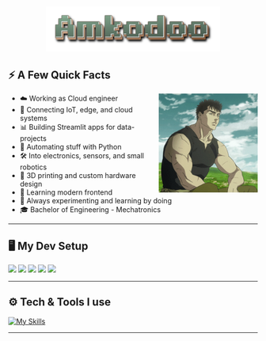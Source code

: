 <div align="center">
  <img src="img/amkodoo.png" alt="Banner" width="70%">
</div>

## ⚡️ A Few Quick Facts

<img height="200" src="img/guts.gif" align="right">

- ☁️ Working as Cloud engineer
- 🔗 Connecting IoT, edge, and cloud systems
- 📊 Building Streamlit apps for data-projects
- 🐍 Automating stuff with Python
- 🛠️ Into electronics, sensors, and small robotics
- 🎨 3D printing and custom hardware design
- 🌱 Learning modern frontend
- 🧠 Always experimenting and learning by doing
- 🎓 Bachelor of Engineering - Mechatronics

---

## 🖥️ My Dev Setup

<img src="https://img.shields.io/badge/macOS-32302f.svg?&style=round-square&logo=apple&logoColor=white"> <img src="https://img.shields.io/badge/VSCode-32302f.svg?&style=round-square&logo=visualstudiocode&logoColor=007ACC"> <img src="https://img.shields.io/badge/Terminal-32302f.svg?&style=round-square&logo=gnometerminal&logoColor=white"> <img src="https://img.shields.io/badge/Obsidian-32302f.svg?&style=round-square&logo=obsidian&logoColor=483699"> <img src="https://img.shields.io/badge/Spotify-32302f.svg?&style=round-square&logo=spotify&logoColor=1ED760">

---

## ⚙️ Tech & Tools I use

[![My Skills](https://skillicons.dev/icons?i=vscode,python,git,docker,typescript,react,aws,terraform,prometheus,grafana,go,linux,bash,raspberrypi,arduino,&perline=6)](https://skillicons.dev)

---
